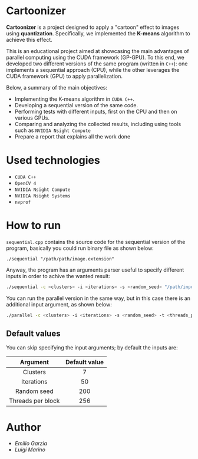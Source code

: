 # Cartoonizer

**Cartoonizer** is a project designed to apply a "cartoon" effect to images using **quantization**. Specifically, we implemented the **K-means** algorithm to achieve this effect.

This is an educational project aimed at showcasing the main advantages of parallel computing using the CUDA framework (GP-GPU). To this end, we developed two different versions of the same program (written in `C++`): one implements a sequential approach (CPU), while the other leverages the CUDA framework (GPU) to apply parallelization.

Below, a summary of the main objectives:

- Implementing the K-means algorithm in `CUDA C++`.
- Developing a sequential version of the same code.
- Performing tests with different inputs, first on the CPU and then on various GPUs.
- Comparing and analyzing the collected results, including using tools such as `NVIDIA Nsight Compute`
- Prepare a report that explains all the work done

# Used technologies

* `CUDA C++`
* `OpenCV 4`
* `NVIDIA Nsight Compute`
* `NVIDIA Nsight Systems`
* `nvprof`

# How to run

`sequential.cpp` contains the source code for the sequential version of the program, basically you could run binary file as shown below:

```shell
./sequential "/path/path/image.extension"
```

Anyway, the program has an arguments parser useful to specify different inputs in order to achive the wanted result:

```bash
./sequential -c <clusters> -i <iterations> -s <random_seed> "/path/input_image.jpg" "/path/output_image.jpg"
```

You can run the parallel version in the same way, but in this case there is  an additional input argument, as shown below:

```bash
./parallel -c <clusters> -i <iterations> -s <random_seed> -t <threads_per_block> "/path/input_image.jpg" "/path/output_image.jpg"
```

## Default values

You can skip specifying the input arguments; by default the inputs are:

| Argument | Default value |
|:-:|:-:|
| Clusters | 7 |
| Iterations | 50 |
| Random seed | 200 |
| Threads per block | 256 |

# Author

* *Emilio Garzia*
* *Luigi Marino*
